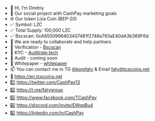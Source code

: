 - 👋 Hi, I’m Dmitriy
- 👀 Our social project with CashPay marketing goals
- 🌐 Our token Liza Coin (BEP-20)
- ✅ Symbol: LZC
- ✅ Total Supply: 100,000 LZC
- ✅ Bscscan: 0xA6550996403407481f2748a793aE40dA3b369F6d
- 💞️ We are ready to collaborate and help partners
- 💠 Verification - [Bscscan](https://bscscan.com/token/0xA6550996403407481f2748a793aE40dA3b369F6d)
- 💠 KYC - [Auditrate.tech](https://auditrate.tech/certificate/certificate_Liza_Coin.html)
- 💠 Audit - coming soon
- 💠 Whitepaper - [whitepaper](https://tcpcoins.net/whitepaper)
- 📫 You can contact me in TG [@komfaty](https://t.me/komfaty) & Email faty@tcpcoins.net
- 🔰 https://en.tcpcoins.net
- 1️⃣ https://twitter.com/CashPay13
- 2️⃣ https://t.me/fatygroup
- 3️⃣ https://www.facebook.com/TCashPay
- 4️⃣ https://discord.com/invite/EWqqBu4
- 5️⃣ https://linkedin.com/in/CashPay

<!---
faty007/faty007 is a ✨ special ✨ repository because its `README.md` (this file) appears on your GitHub profile.
You can click the Preview link to take a look at your changes.
--->
